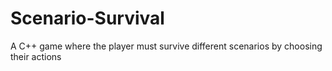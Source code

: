# Scenario-Survival
A C++ game where the player must survive different scenarios by choosing their actions
